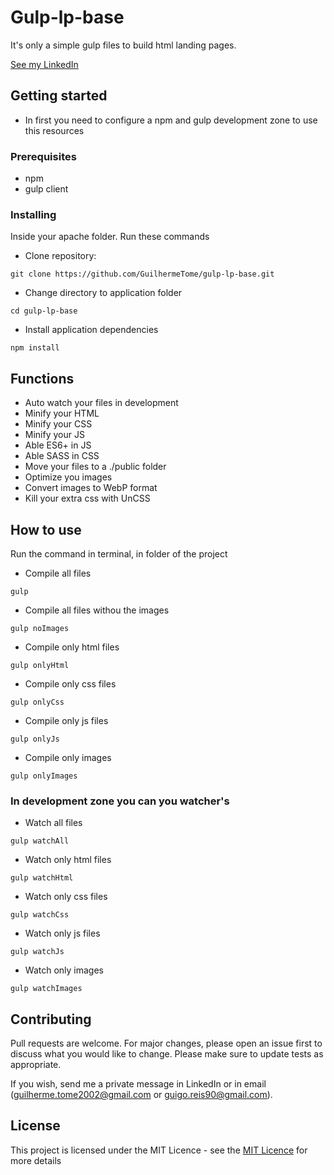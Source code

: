 # Gulp-lp-base

It's only a simple gulp files to build html landing pages.

[See my LinkedIn](https://www.linkedin.com/in/guilherme-tom%C3%A9-dos-reis-developer/)

## Getting started

* In first you need to configure a npm and gulp development zone to use this resources

### Prerequisites

* npm
* gulp client

### Installing

Inside your apache folder. Run these commands

* Clone repository:
```
git clone https://github.com/GuilhermeTome/gulp-lp-base.git
```
* Change directory to application folder
```
cd gulp-lp-base
```
* Install application dependencies
```
npm install
```

## Functions

* Auto watch your files in development
* Minify your HTML
* Minify your CSS
* Minify your JS
* Able ES6+ in JS
* Able SASS in CSS
* Move your files to a ./public folder
* Optimize you images
* Convert images to WebP format
* Kill your extra css with UnCSS

## How to use

Run the command in terminal, in folder of the project

* Compile all files
```
gulp
```

* Compile all files withou the images
```
gulp noImages
```

* Compile only html files
```
gulp onlyHtml
```

* Compile only css files
```
gulp onlyCss
```

* Compile only js files
```
gulp onlyJs
```

* Compile only images
```
gulp onlyImages
```

### In development zone you can you watcher's

* Watch all files
```
gulp watchAll
```

* Watch only html files
```
gulp watchHtml
```

* Watch only css files
```
gulp watchCss
```

* Watch only js files
```
gulp watchJs
```

* Watch only images
```
gulp watchImages
```

## Contributing
Pull requests are welcome. For major changes, please open an issue first to discuss what you would like to change. Please make sure to update tests as appropriate.

If you wish, send me a private message in LinkedIn or in email (guilherme.tome2002@gmail.com or guigo.reis90@gmail.com).

## License

This project is licensed under the MIT Licence - see the [MIT Licence](https://choosealicense.com/licenses/mit/) for more details
